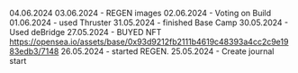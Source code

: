 04.06.2024
03.06.2024 - REGEN images
02.06.2024 - Voting on Build
01.06.2024 - used Thruster
31.05.2024 - finished Base Camp
30.05.2024 - Used deBridge
27.05.2024 - BUYED NFT https://opensea.io/assets/base/0x93d9212fb2111b4619c48393a4cc2c9e1983edb3/7148
26.05.2024 - started REGEN.
25.05.2024 - Create journal start
